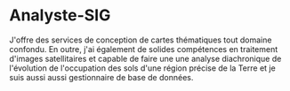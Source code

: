 # Analyste-SIG
J'offre des services de conception de cartes thématiques tout domaine confondu. En outre, j'ai également de solides compétences en traitement d'images satellitaires et capable de faire une une analyse diachronique de l'évolution de l'occupation des sols d'une région précise de la Terre et je suis aussi aussi gestionnaire de base de données.

